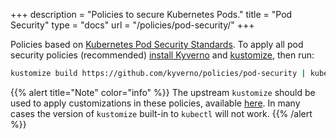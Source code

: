 +++
description = "Policies to secure Kubernetes Pods."
title = "Pod Security"
type = "docs"
url = "/policies/pod-security/"
+++

Policies based on <a href="https://kubernetes.io/docs/concepts/security/pod-security-standards/" target="_blank">Kubernetes Pod Security Standards</a>. To apply all pod security policies (recommended) [install Kyverno](/docs/installation/) and [kustomize](https://kubectl.docs.kubernetes.io/installation/kustomize/binaries/), then run:

```sh
kustomize build https://github.com/kyverno/policies/pod-security | kubectl apply -f -
```

{{% alert title="Note" color="info" %}}
The upstream `kustomize` should be used to apply customizations in these policies, available [here](https://kubectl.docs.kubernetes.io/installation/kustomize/binaries/). In many cases the version of `kustomize` built-in to `kubectl` will not work.
{{% /alert %}}